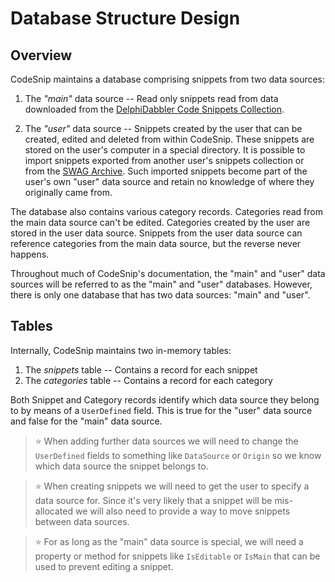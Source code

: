 # Database Structure Design

## Overview

CodeSnip maintains a database comprising snippets from two data sources:

1. The _"main"_ data source -- Read only snippets read from data downloaded from the [DelphiDabbler Code Snippets Collection](https://github.com/delphidabbler/code-snippets).

2. The _"user"_ data source -- Snippets created by the user that can be created, edited and deleted from within CodeSnip. These snippets are stored on the user's computer in a special directory. It is possible to import snippets exported from another user's snippets collection or from the [SWAG Archive](https://github.com/delphidabbler/swag). Such imported snippets become part of the user's own "user" data source and retain no knowledge of where they originally came from.

The database also contains various category records. Categories read from the main data source can't be edited. Categories created by the user are stored in the user data source. Snippets from the user data source can reference categories from the main data source, but the reverse never happens.

Throughout much of CodeSnip's documentation, the "main" and "user" data sources will be referred to as the "main" and "user" databases. However, there is only one database that has two data sources: "main" and "user".

## Tables

Internally, CodeSnip maintains two in-memory tables:

1.  The _snippets_ table -- Contains a record for each snippet
2.  The _categories_ table -- Contains a record for each category

Both Snippet and Category records identify which data source they belong to by means of a `UserDefined` field. This is true for the "user" data source and false for the "main" data source.

> ⭐ When adding further data sources we will need to change the `UserDefined` fields to something like `DataSource` or `Origin` so we know which data source the snippet belongs to.

> ⭐ When creating snippets we will need to get the user to specify a data source for. Since it's very likely that a snippet will be mis-allocated we will also need to provide a way to move snippets between data sources.

> ⭐ For as long as the "main" data source is special, we will need a property or method for snippets like `IsEditable` or `IsMain` that can be used to prevent editing a snippet.

